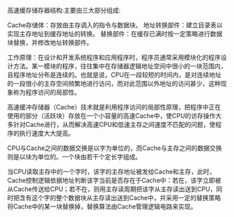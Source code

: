 高速缓存储存器结构:主要由三大部分组成:

  Cache存储体：存放由主存调入的指令与数据块。
  地址转换部件：建立目录表以实现主存地址到缓存地址的转换。
  替换部件：在缓存已满时按一定策略进行数据块替换，并修改地址转换部件。
  
工作原理：在设计和开发系统程序和应用程序时，程序员通常采用模块化的程序设计方法。某一模块的程序，往往集中在存储器逻辑地址空间中很小的一块范围内，且程序地址分布是连续的。也就是说，CPU在一段较短的时间内，是对连续地址的一段很小的主存空间频繁地进行访问，而对此范围以外地址的访问甚少，这种现象称为程序访问的局部性。

高速缓冲存储器（Cache）技术就是利用程序访问的局部性原理，把程序中正在使用的部分（活跃块）存放在一个小容量的高速Cache中，使CPU的访存操作大多针对Cache进行，从而解决高速CPU和低速主存之间速度不匹配的问题，使程序的执行速度大大提高。

CPU与Cache之间的数据交换是以字为单位的，而Cache与主存之间的数据交换则是以块为单位的。一个块由若干个定长字组成。

当CPU读取主存中的一个字时，该字的主存地址被发给Cache和主存，此时，Cache控制逻辑依据地址判断该字当前是否存在于Cache中：若在，该字立即被从Cache传送给CPU；若不在，则用主存读周期把该字从主存读出送到CPU，同时把含有这个字的整个数据块从主存读出送到Cache中，并采用一定的替换策略将Cache中的某一块替换掉，替换算法由Cache管理逻辑电路来实现。



